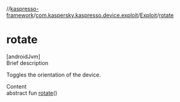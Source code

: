 //[kaspresso-framework](../../index.md)/[com.kaspersky.kaspresso.device.exploit](../index.md)/[Exploit](index.md)/[rotate](rotate.md)



# rotate  
[androidJvm]  
Brief description  


Toggles the orientation of the device.

  
Content  
abstract fun [rotate](rotate.md)()  




